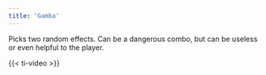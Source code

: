 ```yaml
---
title: 'Gamba'
---
```


Picks two random effects. Can be a dangerous combo, but can be useless or even helpful to the player.

{{< ti-video >}}
